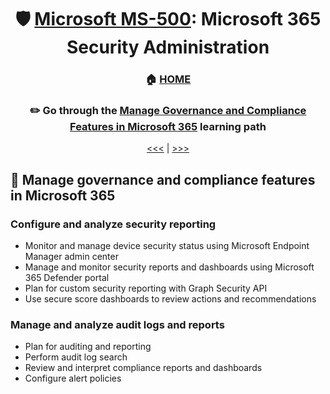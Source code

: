 <div align="center">

# 🛡️ [Microsoft MS-500](ms-500-index.md): Microsoft 365 Security Administration
### 🏠 [HOME](README.md)
### ✏️ Go through the [Manage Governance and Compliance Features in Microsoft 365](https://learn.microsoft.com/en-gb/training/paths/manage-governance-compliance-features-microsoft-365/) learning path

[<<<](ms-500-part3.md) | [>>>](ms-500-part1.md)
      
</div>

           
## 📝 Manage governance and compliance features in Microsoft 365

      
### Configure and analyze security reporting
- Monitor and manage device security status using Microsoft Endpoint Manager admin center
- Manage and monitor security reports and dashboards using Microsoft 365 Defender portal
- Plan for custom security reporting with Graph Security API
- Use secure score dashboards to review actions and recommendations
### Manage and analyze audit logs and reports
- Plan for auditing and reporting
- Perform audit log search
- Review and interpret compliance reports and dashboards
- Configure alert policies
